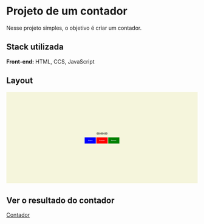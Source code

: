 # Projeto de um contador

Nesse projeto simples, o objetivo é criar um contador.

## Stack utilizada

**Front-end:** HTML, CCS, JavaScript

## Layout

![image](./assets/screenshot/contador.png)

## Ver o resultado do contador

[Contador](https://codepen.io/devagpj/pen/qBYaXmQ)